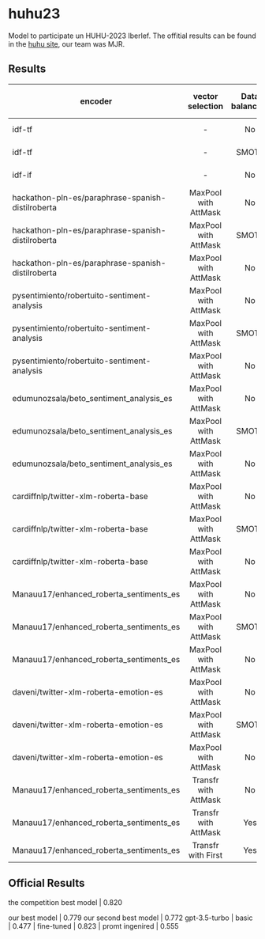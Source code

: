 # huhu23
Model to participate un HUHU-2023 Iberlef. The offitial results can be found in the [huhu site](https://sites.google.com/view/huhuatiberlef23/results?authuser=0), our team was MJR.


## Results

| encoder                                           |   vector selection   |  Data balancing  | last layer model | F-1    | ACC    | MSE    |
|---------------------------------------------------|:--------------------:|:----------------:|------------------|--------|--------|--------|
| idf-tf                                            |           -          |      No          | Random Forest    | 0.7122 | 0.7852 | -      |
| idf-tf                                            |           -          |      SMOTE       | Random Forest    | 0.7300 | 0.7926 | -      |
| idf-if                                            |           -          |      No          | Random Forest    | -      | -      | 0.3894 |
| hackathon-pln-es/paraphrase-spanish-distilroberta | MaxPool with AttMask |      No          | Random Forest    | 0.7619 | 0.8074 |        |
| hackathon-pln-es/paraphrase-spanish-distilroberta | MaxPool with AttMask |      SMOTE       | Random Forest    | 0.7868 | 0.8222 |        |
| hackathon-pln-es/paraphrase-spanish-distilroberta | MaxPool with AttMask |      No          | Random Forest    |        |        | **0.3527** |
| pysentimiento/robertuito-sentiment-analysis       | MaxPool with AttMask |      No          | Random Forest    | 0.7436 | 0.7926 |        |
| pysentimiento/robertuito-sentiment-analysis       | MaxPool with AttMask |      SMOTE       | Random Forest    | 0.7952 | 0.8222 |        |
| pysentimiento/robertuito-sentiment-analysis       | MaxPool with AttMask |      No          | Random Forest    |        |        | 0.4272 |
| edumunozsala/beto_sentiment_analysis_es           | MaxPool with AttMask |      No          | Random Forest    | 0.6859 | 0.7778 |        |
| edumunozsala/beto_sentiment_analysis_es           | MaxPool with AttMask |      SMOTE       | Random Forest    | 0.7115 | 0.7630 |        |
| edumunozsala/beto_sentiment_analysis_es           | MaxPool with AttMask |      No          | Random Forest    |        |        | 0.4038 |
| cardiffnlp/twitter-xlm-roberta-base               | MaxPool with AttMask |      No          | Random Forest    | 0.7465 | 0.8000 |        |
| cardiffnlp/twitter-xlm-roberta-base               | MaxPool with AttMask |      SMOTE       | Random Forest    | 0.7652 | 0.8000 |        |
| cardiffnlp/twitter-xlm-roberta-base               | MaxPool with AttMask |      No          | Random Forest    |        |        | 0.4340 |
| Manauu17/enhanced_roberta_sentiments_es           | MaxPool with AttMask |      No          | Random Forest    | 0.7278 | 0.7852 |        |
| Manauu17/enhanced_roberta_sentiments_es           | MaxPool with AttMask |      SMOTE       | Random Forest    | 0.7999** | 0.8296 |        |
| Manauu17/enhanced_roberta_sentiments_es           | MaxPool with AttMask |      No          | Random Forest    |        |        | 0.4296 |
| daveni/twitter-xlm-roberta-emotion-es             | MaxPool with AttMask |      No          | Random Forest    | 0.7547 | 0.8000 |        |
| daveni/twitter-xlm-roberta-emotion-es             | MaxPool with AttMask |      SMOTE       | Random Forest    | 0.7826 | 0.8148 |        |
| daveni/twitter-xlm-roberta-emotion-es             | MaxPool with AttMask |      No          | Random Forest    |        |        | 0.4296 |
| Manauu17/enhanced_roberta_sentiments_es           | Transfr with AttMask |      No          |        -         | 0.7753 | 0.8074 |        |
| Manauu17/enhanced_roberta_sentiments_es           | Transfr with AttMask |      Yes         |        -         | 0.7977 | 0.8222 |        |
| Manauu17/enhanced_roberta_sentiments_es           | Transfr with First |      Yes         |        -         | **0.8025** | **0.8296** |        |

## Official Results


the competition best model | 0.820

our best model | 0.779
our second best model | 0.772
gpt-3.5-turbo | basic | 0.477
            | fine-tuned | 0.823
            | promt ingenired | 0.555

